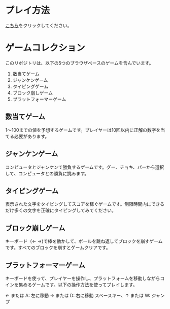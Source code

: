 # プレイ方法

[こちら](https://souta-pqr.github.io/GameCollectionRepo/suuji/main.html)をクリックしてください。

# ゲームコレクション

このリポジトリは、以下の5つのブラウザベースのゲームを含んでいます。

1. 数当てゲーム
2. ジャンケンゲーム
3. タイピングゲーム
4. ブロック崩しゲーム
5. プラットフォーマーゲーム

## 数当てゲーム

1～100までの値を予想するゲームです。プレイヤーは10回以内に正解の数字を当てる必要があります。

## ジャンケンゲーム

コンピュータとジャンケンで勝負するゲームです。グー、チョキ、パーから選択して、コンピュータとの勝負に挑みます。

## タイピングゲーム

表示された文字をタイピングしてスコアを稼ぐゲームです。制限時間内にできるだけ多くの文字を正確にタイピングしてみてください。

## ブロック崩しゲーム

キーボード（← →)で棒を動かして、ボールを跳ね返してブロックを崩すゲームです。すべてのブロックを崩すとゲームクリアです。

## プラットフォーマーゲーム

キーボードを使って、プレイヤーを操作し、プラットフォームを移動しながらコインを集めるゲームです。以下の操作方法を使ってプレイします。

← または A: 左に移動
→ または D: 右に移動
スペースキー、↑ または W: ジャンプ
